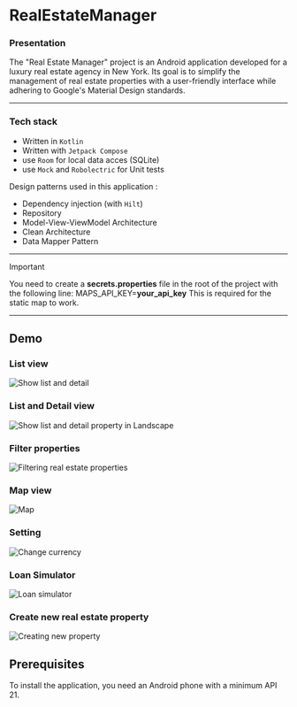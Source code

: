# RealEstateManager 

### Presentation
The "Real Estate Manager" project is an Android application developed for a luxury real estate agency in New York. Its goal is to simplify the management of real estate properties with a user-friendly interface while adhering to Google's Material Design standards.
___

### Tech stack

- Written in `Kotlin`
- Written with `Jetpack Compose`
- use `Room` for local data acces (SQLite)
- use `Mock` and `Robolectric` for Unit tests

Design patterns used in this application :
- Dependency injection (with `Hilt`)
- Repository
- Model-View-ViewModel Architecture
- Clean Architecture
- Data Mapper Pattern
  
___

> [!IMPORTANT]
> You need to create a **secrets.properties** file in the root of the project with the following line:
MAPS_API_KEY=**your_api_key**
This is required for the static map to work.
___

## Demo 

### List view

![Show list and detail](assets/list.gif)


### List and Detail view 

![Show list and detail property in Landscape](assets/rotate.gif)

### Filter properties

![Filtering real estate properties](assets/filter.gif)


### Map view

![Map](assets/map.gif)


### Setting

![Change currency](assets/setting.gif)


### Loan Simulator

![Loan simulator](assets/loanSimulator.gif)


### Create new real estate property

![Creating new property](assets/create.gif)


## Prerequisites
To install the application, you need an Android phone with a minimum API 21.
